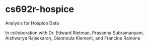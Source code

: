# cs692r-hospice
Analysis for Hospice Data

In colloboration with Dr. Edward Rietman, Prasanna Subramanyam, Aishwarya Rajsekaran, Giannoula Klement, and Francine Rainone
